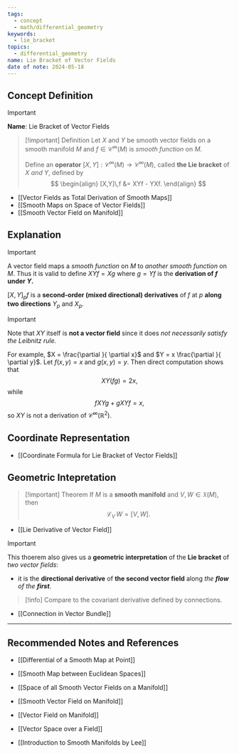 ```yaml
---
tags:
  - concept
  - math/differential_geometry
keywords:
  - lie_bracket
topics:
  - differential_geometry
name: Lie Bracket of Vector Fields
date of note: 2024-05-18
---
```


## Concept Definition

>[!important]
>**Name**: Lie Bracket of Vector Fields


>[!important] Definition
>Let $X$ and $Y$ be smooth vector fields on a smooth manifold $M$ and $f \in \mathcal{C}^{\infty}(M)$ is *smooth function*  on $M$. 
>
>Define an **operator** $[X,Y] : \mathcal{C}^{\infty}(M) \rightarrow \mathcal{C}^{\infty}(M)$, called **the Lie bracket** of $X$ *and* $Y$, defined by
>$$
> \begin{align}
> [X,Y]\,f &= XYf - YXf. 
> \end{align}
>$$ 

- [[Vector Fields as Total Derivation of Smooth Maps]]
- [[Smooth Maps on Space of Vector Fields]]
- [[Smooth Vector Field on Manifold]]


## Explanation

>[!important]
>A vector field maps a *smooth function* on $M$ to *another smooth function* on $M$. Thus it is valid to define $XYf = Xg$ where $g= Yf$ is the **derivation of $f$ under $Y$.** 
>
>$[X, Y]_{p}f$ is a **second-order (mixed directional) derivatives** of $f$ at $p$ **along two directions** $Y_p$ and $X_p$.


>[!important]
>Note that $XY$ itself is **not a vector field** since it does *not necessarily satisfy the Leibnitz rule.* 
>
>For example, $X = \frac{\partial }{ \partial x}$ and $Y = x \frac{\partial }{ \partial y}$. Let $f(x, y) = x$ and $g(x, y) = y$. Then direct computation shows that $$XY(fg) = 2x,$$ while $$f XYg + g XYf  = x,$$ so $XY$ is not a derivation of $\mathcal{C}^{\infty}(\mathbb{R}^2)$.


## Coordinate Representation

- [[Coordinate Formula for Lie Bracket of Vector Fields]]


## Geometric Intepretation

>[!important] Theorem
>If $M$ is a **smooth manifold** and $V, W \in \mathfrak{X}(M)$, then $$\mathscr{L}_{V}\,W = [V, W].$$

- [[Lie Derivative of Vector Field]]

>[!important]
>This thoerem also gives us a **geometric interpretation** of the **Lie bracket** of *two vector fields*: 
>- it is the **directional derivative** of **the second vector field** along *the __flow__ of the __first__*. 

>[!info]
>Compare to the covariant derivative defined by connections. 

- [[Connection in Vector Bundle]]



-----------
##  Recommended Notes and References


- [[Differential of a Smooth Map at Point]]
- [[Smooth Map between Euclidean Spaces]]
  
  
- [[Space of all Smooth Vector Fields on a Manifold]]
- [[Smooth Vector Field on Manifold]]
- [[Vector Field on Manifold]]


- [[Vector Space over a Field]]


- [[Introduction to Smooth Manifolds by Lee]]